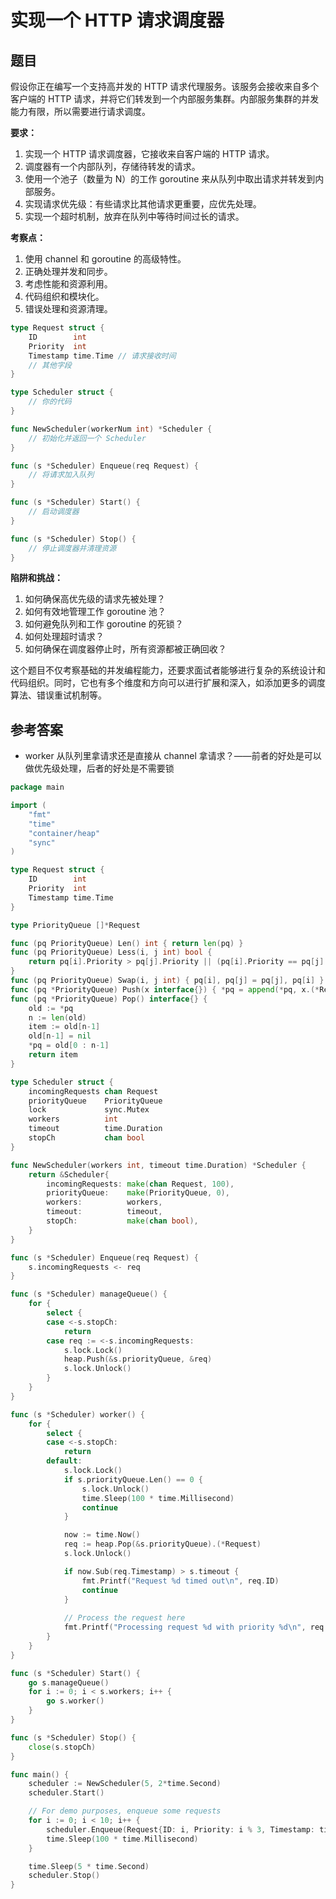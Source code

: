 # 实现一个 HTTP 请求调度器

## 题目

假设你正在编写一个支持高并发的 HTTP 请求代理服务。该服务会接收来自多个客户端的 HTTP 请求，并将它们转发到一个内部服务集群。内部服务集群的并发能力有限，所以需要进行请求调度。

**要求：**

1. 实现一个 HTTP 请求调度器，它接收来自客户端的 HTTP 请求。
2. 调度器有一个内部队列，存储待转发的请求。
3. 使用一个池子（数量为 N）的工作 goroutine 来从队列中取出请求并转发到内部服务。
4. 实现请求优先级：有些请求比其他请求更重要，应优先处理。
5. 实现一个超时机制，放弃在队列中等待时间过长的请求。

**考察点：**

1. 使用 channel 和 goroutine 的高级特性。
2. 正确处理并发和同步。
3. 考虑性能和资源利用。
4. 代码组织和模块化。
5. 错误处理和资源清理。

```go
type Request struct {
    ID        int
    Priority  int
    Timestamp time.Time // 请求接收时间
    // 其他字段
}

type Scheduler struct {
    // 你的代码
}

func NewScheduler(workerNum int) *Scheduler {
    // 初始化并返回一个 Scheduler
}

func (s *Scheduler) Enqueue(req Request) {
    // 将请求加入队列
}

func (s *Scheduler) Start() {
    // 启动调度器
}

func (s *Scheduler) Stop() {
    // 停止调度器并清理资源
}

```

**陷阱和挑战：**

1. 如何确保高优先级的请求先被处理？
2. 如何有效地管理工作 goroutine 池？
3. 如何避免队列和工作 goroutine 的死锁？
4. 如何处理超时请求？
5. 如何确保在调度器停止时，所有资源都被正确回收？

这个题目不仅考察基础的并发编程能力，还要求面试者能够进行复杂的系统设计和代码组织。同时，它也有多个维度和方向可以进行扩展和深入，如添加更多的调度算法、错误重试机制等。

## 参考答案

- worker 从队列里拿请求还是直接从 channel 拿请求？——前者的好处是可以做优先级处理，后者的好处是不需要锁

```go
package main

import (
	"fmt"
	"time"
	"container/heap"
	"sync"
)

type Request struct {
	ID        int
	Priority  int
	Timestamp time.Time
}

type PriorityQueue []*Request

func (pq PriorityQueue) Len() int { return len(pq) }
func (pq PriorityQueue) Less(i, j int) bool {
	return pq[i].Priority > pq[j].Priority || (pq[i].Priority == pq[j].Priority && pq[i].Timestamp.Before(pq[j].Timestamp))
}
func (pq PriorityQueue) Swap(i, j int) { pq[i], pq[j] = pq[j], pq[i] }
func (pq *PriorityQueue) Push(x interface{}) { *pq = append(*pq, x.(*Request)) }
func (pq *PriorityQueue) Pop() interface{} {
	old := *pq
	n := len(old)
	item := old[n-1]
	old[n-1] = nil
	*pq = old[0 : n-1]
	return item
}

type Scheduler struct {
	incomingRequests chan Request
	priorityQueue    PriorityQueue
	lock             sync.Mutex
	workers          int
	timeout          time.Duration
	stopCh           chan bool
}

func NewScheduler(workers int, timeout time.Duration) *Scheduler {
	return &Scheduler{
		incomingRequests: make(chan Request, 100),
		priorityQueue:    make(PriorityQueue, 0),
		workers:          workers,
		timeout:          timeout,
		stopCh:           make(chan bool),
	}
}

func (s *Scheduler) Enqueue(req Request) {
	s.incomingRequests <- req
}

func (s *Scheduler) manageQueue() {
	for {
		select {
		case <-s.stopCh:
			return
		case req := <-s.incomingRequests:
			s.lock.Lock()
			heap.Push(&s.priorityQueue, &req)
			s.lock.Unlock()
		}
	}
}

func (s *Scheduler) worker() {
	for {
		select {
		case <-s.stopCh:
			return
		default:
			s.lock.Lock()
			if s.priorityQueue.Len() == 0 {
				s.lock.Unlock()
				time.Sleep(100 * time.Millisecond)
				continue
			}

			now := time.Now()
			req := heap.Pop(&s.priorityQueue).(*Request)
			s.lock.Unlock()

			if now.Sub(req.Timestamp) > s.timeout {
				fmt.Printf("Request %d timed out\n", req.ID)
				continue
			}
			
			// Process the request here
			fmt.Printf("Processing request %d with priority %d\n", req.ID, req.Priority)
		}
	}
}

func (s *Scheduler) Start() {
	go s.manageQueue()
	for i := 0; i < s.workers; i++ {
		go s.worker()
	}
}

func (s *Scheduler) Stop() {
	close(s.stopCh)
}

func main() {
	scheduler := NewScheduler(5, 2*time.Second)
	scheduler.Start()

	// For demo purposes, enqueue some requests
	for i := 0; i < 10; i++ {
		scheduler.Enqueue(Request{ID: i, Priority: i % 3, Timestamp: time.Now()})
		time.Sleep(100 * time.Millisecond)
	}

	time.Sleep(5 * time.Second)
	scheduler.Stop()
}
```
